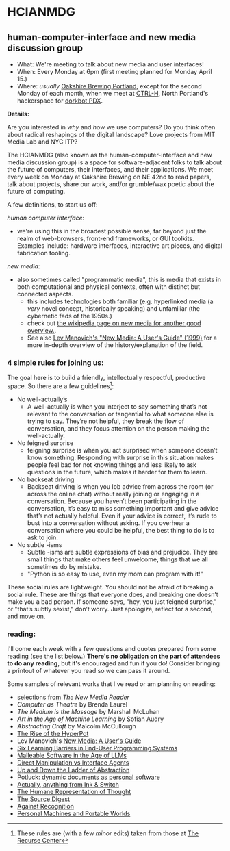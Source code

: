 # HCIANMDG

## human-computer-interface and new media discussion group

- What: We're meeting to talk about new media and user interfaces!
- When: Every Monday at 6pm (first meeting planned for Monday April 15.)
- Where: *usually* [Oakshire Brewing Portland](https://maps.app.goo.gl/sRFovi91jAFXRPMDA), except for the second Monday of each month, when we meet at [CTRL-H](https://maps.app.goo.gl/RsKctWzYtGKqUqtH9), North Portland's hackerspace for [dorkbot PDX](https://dorkbotpdx.org).

**Details:**

Are you interested in *why* and *how* we use computers? Do you think often about radical reshapings of the digital landscape? Love projects from MIT Media Lab and NYC ITP?

The HCIANMDG (also known as the human-computer-interface and new media discussion group) is a space for software-adjacent folks to talk about the future of computers, their interfaces, and their applications. We meet every week on Monday at Oakshire Brewing on NE 42nd to read papers, talk about projects, share our work, and/or grumble/wax poetic about the future of computing.

A few definitions, to start us off:
    
*human computer interface*:

- we're using this in the broadest possible sense, far beyond just the realm of web-browsers, front-end frameworks, or GUI toolkits. Examples include: hardware interfaces, interactive art pieces, and digital fabrication tooling.

*new media*:
    
- also sometimes called "programmatic media", this is media that exists in both computational and physical contexts, often with distinct but connected aspects. 
    - this includes technologies both familiar (e.g. hyperlinked media (a *very* novel concept, historically speaking) and unfamiliar (the cybernetic fads of the 1950s.)
    - check out [the wikipedia page on new media for another good overview.](https://en.wikipedia.org/wiki/New_media).
    - See also [Lev Manovich's "New Media: A User's Guide" (1999)](http://manovich.net/index.php/projects/new-media-a-user-s-guide) for a more in-depth overview of the history/explanation of the field.


### 4 simple rules for joining us:

The goal here is to build a friendly, intellectually respectful, productive space. So there are a few guidelines[^1]:

- No well-actually’s
    - A well-actually is when you interject to say something that’s not relevant to the conversation or tangential to what someone else is trying to say. They’re not helpful, they break the flow of conversation, and they focus attention on the person making the well-actually.
- No feigned surprise
    - feigning surprise is when you act surprised when someone doesn’t know something. Responding with surprise in this situation makes people feel bad for not knowing things and less likely to ask questions in the future, which makes it harder for them to learn.
- No backseat driving
    - Backseat driving is when you lob advice from across the room (or across the online chat) without really joining or engaging in a conversation. Because you haven’t been participating in the conversation, it’s easy to miss something important and give advice that’s not actually helpful. Even if your advice is correct, it’s rude to bust into a conversation without asking. If you overhear a conversation where you could be helpful, the best thing to do is to ask to join.
- No subtle -isms
    - Subtle -isms are subtle expressions of bias and prejudice. They are small things that make others feel unwelcome, things that we all sometimes do by mistake.
    - "Python is so easy to use, even my mom can program with it!"

These social rules are lightweight. You should not be afraid of breaking a social rule. These are things that everyone does, and breaking one doesn’t make you a bad person. If someone says, "hey, you just feigned surprise," or "that’s subtly sexist," don’t worry. Just apologize, reflect for a second, and move on.

[^1]: These rules are (with a few *minor* edits) taken from those at [The Recurse Center](https://recurse.com)

### reading:

I'll come each week with a few questions and quotes prepared from some reading (see the list below.) **There's no obligation on the part of attendees to do any reading**, but it's encouraged and fun if you do! Consider bringing a printout of whatever you read so we can pass it around.

Some samples of relevant works that I've read or am planning on reading:

- selections from *The New Media Reader*
- *Computer as Theatre* by Brenda Laurel
- *The Medium is the Massage* by Marshall McLuhan
- *Art in the Age of Machine Learning* by Sofian Audry
- *Abstracting Craft* by Malcolm McCullough
- [The Rise of the HyperPot](https://www.glennadamson.com/work/2018/hyperpot)
- Lev Manovich's [New Media: A User's Guide](http://manovich.net/index.php/projects/new-media-a-user-s-guide)
- [Six Learning Barriers in End-User Programming Systems](https://faculty.washington.edu/ajko/papers/Ko2004LearningBarriers.pdf)
- [Malleable Software in the Age of LLMs](https://www.geoffreylitt.com/2023/03/25/llm-end-user-programming)
- [Direct Manipulation vs Interface Agents](https://dl.acm.org/doi/pdf/10.1145/267505.267514)
- [Up and Down the Ladder of Abstraction](https://worrydream.com/LadderOfAbstraction/)
- [Potluck: dynamic documents as personal software](https://www.inkandswitch.com/potluck/)
- [Actually, anything from Ink & Switch](https://www.inkandswitch.com/)
- [The Humane Representation of Thought](https://vimeo.com/115154289)
- [The Source Digest](https://coryarcangel.com/downloads/the-source-digest-2016-061-digital-master-ih.pdf)
- [Against Recognition](https://omar.website/posts/against-recognition/)
- [Personal Machines and Portable Worlds](https://www.chrbutler.com/personal-machines-and-portable-worlds)

